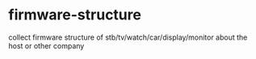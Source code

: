 # firmware-structure
collect firmware structure of stb/tv/watch/car/display/monitor about the host or other company
